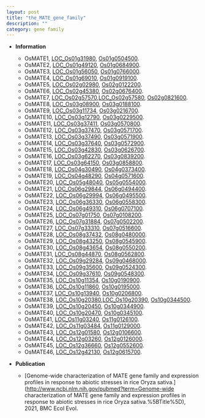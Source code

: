```yaml
---
layout: post
title: "the_MATE_gene_family"
description: ""
category: gene family
---
```


* **Information**  
    + OsMATE1, [LOC_Os01g31980](http://rice.uga.edu/cgi-bin/ORF_infopage.cgi?orf=LOC_Os01g31980), [Os01g0504500](https://rapdb.dna.affrc.go.jp/locus/?name=Os01g0504500).
    + OsMATE2, [LOC_Os01g49120](http://rice.uga.edu/cgi-bin/ORF_infopage.cgi?orf=LOC_Os01g49120), [Os01g0684900](https://rapdb.dna.affrc.go.jp/locus/?name=Os01g0684900).
    + OsMATE3, [LOC_Os01g56050](http://rice.uga.edu/cgi-bin/ORF_infopage.cgi?orf=LOC_Os01g56050), [Os01g0766000](https://rapdb.dna.affrc.go.jp/locus/?name=Os01g0766000).
    + OsMATE4, [LOC_Os01g69010](http://rice.uga.edu/cgi-bin/ORF_infopage.cgi?orf=LOC_Os01g69010), [Os01g0919100](https://rapdb.dna.affrc.go.jp/locus/?name=Os01g0919100).
    + OsMATE5, [LOC_Os02g02980](http://rice.uga.edu/cgi-bin/ORF_infopage.cgi?orf=LOC_Os02g02980), [Os02g0122200](https://rapdb.dna.affrc.go.jp/locus/?name=Os02g0122200).
    + OsMATE6, [LOC_Os02g45380](http://rice.uga.edu/cgi-bin/ORF_infopage.cgi?orf=LOC_Os02g45380), [Os02g0676400](https://rapdb.dna.affrc.go.jp/locus/?name=Os02g0676400).
    + OsMATE7, [LOC_Os02g57570](http://rice.uga.edu/cgi-bin/ORF_infopage.cgi?orf=LOC_Os02g57570),[LOC_Os02g57580](http://rice.uga.edu/cgi-bin/ORF_infopage.cgi?orf=LOC_Os02g57580), [Os02g0821600](https://rapdb.dna.affrc.go.jp/locus/?name=Os02g0821600).
    + OsMATE8, [LOC_Os03g08900](http://rice.uga.edu/cgi-bin/ORF_infopage.cgi?orf=LOC_Os03g08900), [Os03g0188100](https://rapdb.dna.affrc.go.jp/locus/?name=Os03g0188100).
    + OsMATE9, [LOC_Os03g11734](http://rice.uga.edu/cgi-bin/ORF_infopage.cgi?orf=LOC_Os03g11734), [Os03g0216700](https://rapdb.dna.affrc.go.jp/locus/?name=Os03g0216700).
    + OsMATE10, [LOC_Os03g12790](http://rice.uga.edu/cgi-bin/ORF_infopage.cgi?orf=LOC_Os03g12790), [Os03g0229500](https://rapdb.dna.affrc.go.jp/locus/?name=Os03g0229500).
    + OsMATE11, [LOC_Os03g37411](http://rice.uga.edu/cgi-bin/ORF_infopage.cgi?orf=LOC_Os03g37411), [Os03g0570800](https://rapdb.dna.affrc.go.jp/locus/?name=Os03g0570800).
    + OsMATE12, [LOC_Os03g37470](http://rice.uga.edu/cgi-bin/ORF_infopage.cgi?orf=LOC_Os03g37470), [Os03g0571700](https://rapdb.dna.affrc.go.jp/locus/?name=Os03g0571700).
    + OsMATE13, [LOC_Os03g37490](http://rice.uga.edu/cgi-bin/ORF_infopage.cgi?orf=LOC_Os03g37490), [Os03g0571900](https://rapdb.dna.affrc.go.jp/locus/?name=Os03g0571900).
    + OsMATE14, [LOC_Os03g37640](http://rice.uga.edu/cgi-bin/ORF_infopage.cgi?orf=LOC_Os03g37640), [Os03g0572900](https://rapdb.dna.affrc.go.jp/locus/?name=Os03g0572900).
    + OsMATE15, [LOC_Os03g42830](http://rice.uga.edu/cgi-bin/ORF_infopage.cgi?orf=LOC_Os03g42830), [Os03g0626700](https://rapdb.dna.affrc.go.jp/locus/?name=Os03g0626700).
    + OsMATE16, [LOC_Os03g62270](http://rice.uga.edu/cgi-bin/ORF_infopage.cgi?orf=LOC_Os03g62270), [Os03g0839200](https://rapdb.dna.affrc.go.jp/locus/?name=Os03g0839200).
    + OsMATE17, [LOC_Os03g64150](http://rice.uga.edu/cgi-bin/ORF_infopage.cgi?orf=LOC_Os03g64150), [Os03g0858800](https://rapdb.dna.affrc.go.jp/locus/?name=Os03g0858800).
    + OsMATE18, [LOC_Os04g30490](http://rice.uga.edu/cgi-bin/ORF_infopage.cgi?orf=LOC_Os04g30490), [Os04g0373400](https://rapdb.dna.affrc.go.jp/locus/?name=Os04g0373400).
    + OsMATE19, [LOC_Os04g48290](http://rice.uga.edu/cgi-bin/ORF_infopage.cgi?orf=LOC_Os04g48290), [Os04g0571600](https://rapdb.dna.affrc.go.jp/locus/?name=Os04g0571600).
    + OsMATE20, [LOC_Os05g48040](http://rice.uga.edu/cgi-bin/ORF_infopage.cgi?orf=LOC_Os05g48040), [Os05g0554000](https://rapdb.dna.affrc.go.jp/locus/?name=Os05g0554000).
    + OsMATE21, [LOC_Os06g29844](http://rice.uga.edu/cgi-bin/ORF_infopage.cgi?orf=LOC_Os06g29844), [Os06g0494400](https://rapdb.dna.affrc.go.jp/locus/?name=Os06g0494400).
    + OsMATE22, [LOC_Os06g29994](http://rice.uga.edu/cgi-bin/ORF_infopage.cgi?orf=LOC_Os06g29994), [Os06g0495500](https://rapdb.dna.affrc.go.jp/locus/?name=Os06g0495500).
    + OsMATE23, [LOC_Os06g36330](http://rice.uga.edu/cgi-bin/ORF_infopage.cgi?orf=LOC_Os06g36330), [Os06g0558300](https://rapdb.dna.affrc.go.jp/locus/?name=Os06g0558300).
    + OsMATE24, [LOC_Os06g49310](http://rice.uga.edu/cgi-bin/ORF_infopage.cgi?orf=LOC_Os06g49310), [Os06g0707100](https://rapdb.dna.affrc.go.jp/locus/?name=Os06g0707100).
    + OsMATE25, [LOC_Os07g01750](http://rice.uga.edu/cgi-bin/ORF_infopage.cgi?orf=LOC_Os07g01750), [Os07g0108200](https://rapdb.dna.affrc.go.jp/locus/?name=Os07g0108200).
    + OsMATE26, [LOC_Os07g31884](http://rice.uga.edu/cgi-bin/ORF_infopage.cgi?orf=LOC_Os07g31884), [Os07g0502200](https://rapdb.dna.affrc.go.jp/locus/?name=Os07g0502200).
    + OsMATE27, [LOC_Os07g33310](http://rice.uga.edu/cgi-bin/ORF_infopage.cgi?orf=LOC_Os07g33310), [Os07g0516600](https://rapdb.dna.affrc.go.jp/locus/?name=Os07g0516600).
    + OsMATE28, [LOC_Os08g37432](http://rice.uga.edu/cgi-bin/ORF_infopage.cgi?orf=LOC_Os08g37432), [Os08g0480000](https://rapdb.dna.affrc.go.jp/locus/?name=Os08g0480000).
    + OsMATE29, [LOC_Os08g43250](http://rice.uga.edu/cgi-bin/ORF_infopage.cgi?orf=LOC_Os08g43250), [Os08g0545900](https://rapdb.dna.affrc.go.jp/locus/?name=Os08g0545900).
    + OsMATE30, [LOC_Os08g43654](http://rice.uga.edu/cgi-bin/ORF_infopage.cgi?orf=LOC_Os08g43654), [Os08g0550200](https://rapdb.dna.affrc.go.jp/locus/?name=Os08g0550200).
    + OsMATE31, [LOC_Os08g44870](http://rice.uga.edu/cgi-bin/ORF_infopage.cgi?orf=LOC_Os08g44870), [Os08g0562800](https://rapdb.dna.affrc.go.jp/locus/?name=Os08g0562800).
    + OsMATE32, [LOC_Os09g29284](http://rice.uga.edu/cgi-bin/ORF_infopage.cgi?orf=LOC_Os09g29284), [Os09g0468000](https://rapdb.dna.affrc.go.jp/locus/?name=Os09g0468000).
    + OsMATE33, [LOC_Os09g35600](http://rice.uga.edu/cgi-bin/ORF_infopage.cgi?orf=LOC_Os09g35600), [Os09g0524300](https://rapdb.dna.affrc.go.jp/locus/?name=Os09g0524300).
    + OsMATE34, [LOC_Os09g37610](http://rice.uga.edu/cgi-bin/ORF_infopage.cgi?orf=LOC_Os09g37610), [Os09g0548300](https://rapdb.dna.affrc.go.jp/locus/?name=Os09g0548300).
    + OsMATE35, [LOC_Os10g11354](http://rice.uga.edu/cgi-bin/ORF_infopage.cgi?orf=LOC_Os10g11354), [Os10g0190900](https://rapdb.dna.affrc.go.jp/locus/?name=Os10g0190900).
    + OsMATE36, [LOC_Os10g11860](http://rice.uga.edu/cgi-bin/ORF_infopage.cgi?orf=LOC_Os10g11860), [Os10g0195000](https://rapdb.dna.affrc.go.jp/locus/?name=Os10g0195000).
    + OsMATE37, [LOC_Os10g13940](http://rice.uga.edu/cgi-bin/ORF_infopage.cgi?orf=LOC_Os10g13940), [Os10g0206800](https://rapdb.dna.affrc.go.jp/locus/?name=Os10g0206800).
    + OsMATE38, [LOC_Os10g20380](http://rice.uga.edu/cgi-bin/ORF_infopage.cgi?orf=LOC_Os10g20380),[LOC_Os10g20390](http://rice.uga.edu/cgi-bin/ORF_infopage.cgi?orf=LOC_Os10g20390), [Os10g0344500](https://rapdb.dna.affrc.go.jp/locus/?name=Os10g0344500).
    + OsMATE39, [LOC_Os10g20450](http://rice.uga.edu/cgi-bin/ORF_infopage.cgi?orf=LOC_Os10g20450), [Os10g0344900](https://rapdb.dna.affrc.go.jp/locus/?name=Os10g0344900).
    + OsMATE40, [LOC_Os10g20470](http://rice.uga.edu/cgi-bin/ORF_infopage.cgi?orf=LOC_Os10g20470), [Os10g0345100](https://rapdb.dna.affrc.go.jp/locus/?name=Os10g0345100).
    + OsMATE41, [LOC_Os11g03240](http://rice.uga.edu/cgi-bin/ORF_infopage.cgi?orf=LOC_Os11g03240), [Os11g0126100](https://rapdb.dna.affrc.go.jp/locus/?name=Os11g0126100).
    + OsMATE42, [LOC_Os11g03484](http://rice.uga.edu/cgi-bin/ORF_infopage.cgi?orf=LOC_Os11g03484), [Os11g0129000](https://rapdb.dna.affrc.go.jp/locus/?name=Os11g0129000).
    + OsMATE43, [LOC_Os12g01580](http://rice.uga.edu/cgi-bin/ORF_infopage.cgi?orf=LOC_Os12g01580), [Os12g0106600](https://rapdb.dna.affrc.go.jp/locus/?name=Os12g0106600).
    + OsMATE44, [LOC_Os12g03260](http://rice.uga.edu/cgi-bin/ORF_infopage.cgi?orf=LOC_Os12g03260), [Os12g0126000](https://rapdb.dna.affrc.go.jp/locus/?name=Os12g0126000).
    + OsMATE45, [LOC_Os12g36660](http://rice.uga.edu/cgi-bin/ORF_infopage.cgi?orf=LOC_Os12g36660), [Os12g0552600](https://rapdb.dna.affrc.go.jp/locus/?name=Os12g0552600).
    + OsMATE46, [LOC_Os12g42130](http://rice.uga.edu/cgi-bin/ORF_infopage.cgi?orf=LOC_Os12g42130), [Os12g0615700](https://rapdb.dna.affrc.go.jp/locus/?name=Os12g0615700).

* **Publication**  
    + [Genome-wide characterization of MATE gene family and expression profiles in response to abiotic stresses in rice Oryza sativa.](http://www.ncbi.nlm.nih.gov/pubmed?term=Genome-wide characterization of MATE gene family and expression profiles in response to abiotic stresses in rice Oryza sativa.%5BTitle%5D), 2021, BMC Ecol Evol.



